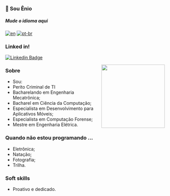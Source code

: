 ### 👋 Sou Ênio

##### Mude o idioma aqui
[![en](https://img.shields.io/badge/lang-en-green.svg)](https://github.com/eniocc/eniocc/blob/main/README.md)
[![pt-br](https://img.shields.io/badge/lang-pt--br-green.svg)](https://github.com/eniocc/eniocc/blob/main/README.pt-br.md)

### Linked in! 
[![Linkedin Badge](https://img.shields.io/badge/-LinkedIn-0e76a8?style=flat-square&logo=Linkedin&logoColor=white)](https://www.linkedin.com/in/enioviana/)

<img align="right" height="200" src="https://github.com/Lucas-Godoi/Lucas-Godoi/blob/main/computer_cat.gif"/>

### Sobre
- Sou:
-  Perito Criminal de TI
-  Bacharelando em Engenharia Mecatrônica;
-  Bacharel em Ciência da Computação;
-  Especialista em Desenvolvimento para Aplicativos Móveis;
-  Especialista em Computação Forense;
-  Mestre em Engenharia Elétrica.

### Quando não estou programando ...
- Eletrônica;
- Natação;
- Fotografia;
- Trilha.

### Soft skills
- Proativo e dedicado.

